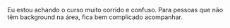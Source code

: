 Eu estou achando o curso muito corrido e confuso.
Para pessoas que não têm background na área, fica bem complicado acompanhar.